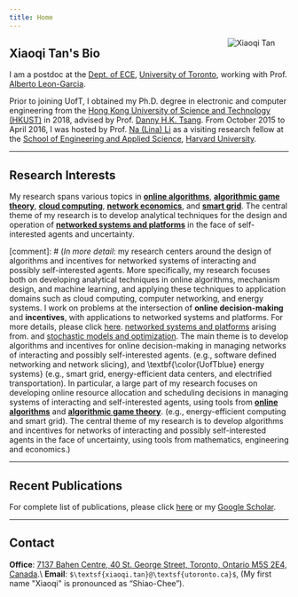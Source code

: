 ```yaml
---
title: Home
---
```



[<img src="/img/xiaoqi.png" style="max-width:13%;min-width:110px;float:right" alt="Xiaoqi Tan" />](https://xiaoqitan.org)

## Xiaoqi Tan's Bio

I am a postdoc at the [Dept. of ECE](https://www.ece.utoronto.ca), [University of Toronto](https://utoronto.ca), working with Prof. [Alberto Leon-Garcia](https://www.nal.utoronto.ca/).  

Prior to joining UofT, I obtained my Ph.D. degree in electronic and computer engineering from the [Hong Kong University of Science and Technology (HKUST)](https://www.ust.hk/) in 2018, advised by Prof. [Danny H.K. Tsang](https://eetsang.home.ece.ust.hk/). From October 2015 to April 2016, I was hosted by Prof. [Na (Lina) Li](https://nali.seas.harvard.edu/) as a visiting research fellow at the [School of Engineering and Applied Science](https://www.seas.harvard.edu/), [Harvard University](https://harvard.edu).

---
## Research Interests

My research spans various topics in [**online algorithms**](/research/#online_algorithms), [**algorithmic game theory**](/research/#mechanism_design), [**cloud computing**](/research/#cloud_computing),  [**network economics**](/research/#networking),  and [**smart grid**](/research/#smart_grid). The central theme of my research is to develop analytical techniques for the design and operation of [**networked systems and platforms**](/research/#research_overview) in the face of self-interested agents and uncertainty.



[comment]: # (*In more detail*: my research centers around the design of algorithms and incentives for networked systems of interacting and possibly self-interested agents. More specifically, my research focuses both on developing analytical techniques in online algorithms, mechanism design, and machine learning, and applying these techniques to  application domains such as cloud computing, computer networking, and energy systems. I work on problems at the intersection of **online decision-making** and **incentives**, with applications to networked systems and platforms. For more details, please click [here](/research). [networked systems and platforms](/research/#research_overview) arising from. and [stochastic models and optimization](/research/#stochastic_models). The main theme is to develop algorithms and incentives for online decision-making in managing networks of interacting and possibly self-interested agents. (e.g., software defined networking and network slicing), and \textbf{\color{UofTblue} energy systems} (e.g., smart grid, energy-efficient data centers, and electrified transportation). In particular, a large part of my research focuses on developing online resource allocation and scheduling decisions in managing systems of interacting and self-interested agents, using tools from [**online algorithms**](/research/#online_algorithms) and [**algorithmic game theory**](/research/#mechanism_design). (e.g., energy-efficient computing and smart grid). The central theme of my research is to develop algorithms and incentives for networks of interacting and possibly self-interested agents in the face of uncertainty, using tools from mathematics, engineering and economics.)

---
## Recent Publications

<ul class=circle>
    <script>
        var i;
        for (i = 0; i < papers_journal.length; i++) {
            if (papers_journal[i].highlight.search("yes") >= 0) {
                document.write("<li class=paper>");
                printPaper(papers_journal[i], "yes");
                document.write("</li>");
            }
        }
    </script>
</ul>

For complete list of publications, please click [here](/publications) or my [Google Scholar](https://scholar.google.com/citations?user=drR_WcAAAAAJ&hl=en/).

---
## <a id="contact"></a> Contact
 
**Office**: [7137 Bahen Centre, 40 St. George Street, Toronto, Ontario M5S 2E4, Canada](https://goo.gl/maps/vfCbo1zuws5Wspzu8).\\
**Email**: `$\textsf{xiaoqi.tan}@\textsf{utoronto.ca}$`, (My first name "Xiaoqi" is pronounced as “Shiao-Chee”).

